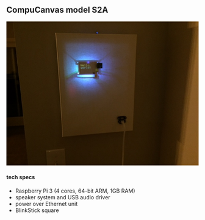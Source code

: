## CompuCanvas model S2A

![S2A-running-1-med](images/S2A-running-1-med.jpg)

#### tech specs

* Raspberry Pi 3 (4 cores, 64-bit ARM, 1GB RAM)
* speaker system and USB audio driver
* power over Ethernet unit
* BlinkStick square
